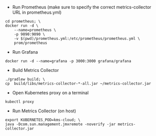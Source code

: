 * Run Prometheus (make sure to specify the correct metrics-collector URL in prometheus.yml)
```shell script
cd prometheus; \
docker run -d \
    --name=prometheus \
    -p 9090:9090 \
    -v $(pwd)/prometheus.yml:/etc/prometheus/prometheus.yml \
    prom/prometheus
```
* Run Grafana
```shell script
docker run -d --name=grafana -p 3000:3000 grafana/grafana
```
* Build Metrics  Collector
```shell script
./gradlew build; \
cp  build/libs/metrics-collector-*-all.jar ~/metrics-collector.jar
```
* Open Kubernetes proxy on a terminal
```shell script
kubectl proxy
```
* Run Metrics Collector (on host)
```shell script
export KUBERNETES_POD=kms-cloud; \
java -Dcom.sun.management.jmxremote -noverify -jar metrics-collector.jar
```